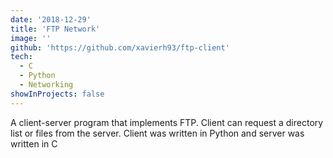 ```yaml
---
date: '2018-12-29'
title: 'FTP Network'
image: ''
github: 'https://github.com/xavierh93/ftp-client'
tech:
  - C
  - Python
  - Networking
showInProjects: false
---
```


A client-server program that implements FTP. Client can request a directory list or files from the server. Client was written in Python and server was written in C
